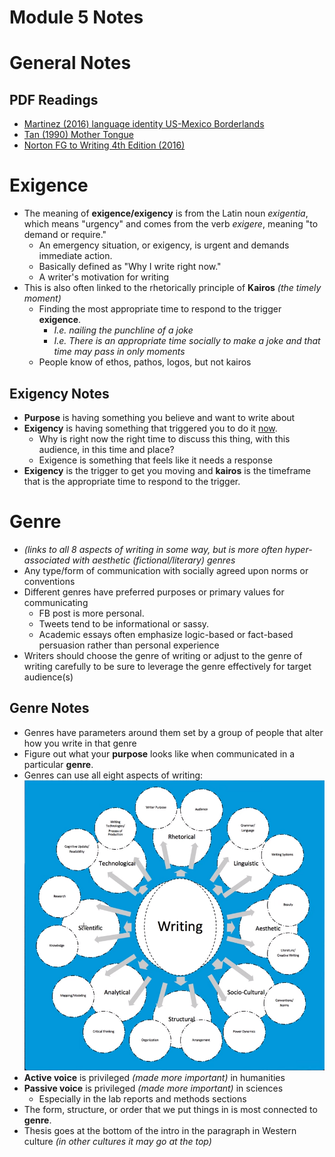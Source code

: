 # Module 5 Notes

# General Notes

## PDF Readings

- [Martinez (2016) language identity US-Mexico Borderlands](assets/13-martinez_(2016)_language_identity_us-mexico_borderlands.pdf)
- [Tan (1990) Mother Tongue](assets/16-tan_(1990)_mother_tongue.pdf)
- [Norton FG to Writing 4th Edition (2016)](assets/36-norton_fg_to_writing-4th_ed_(2016)_sections_1_and_2.pdf)

# Exigence


- The meaning of **exigence/exigency** is from the Latin noun _exigentia_, which means "urgency" and comes from the verb _exigere_, meaning "to demand or require."
  - An emergency situation, or exigency, is urgent and demands immediate action.
  - Basically defined as "Why I write right now."
  - A writer's motivation for writing
- This is also often linked to the rhetorically principle of **Kairos** _(the timely moment)_
  - Finding the most appropriate time to respond to the trigger **exigence**.
    - _I.e. nailing the punchline of a joke_
    - _I.e. There is an appropriate time socially to make a joke and that time may pass in only moments_
  - People know of ethos, pathos, logos, but not kairos

## Exigency Notes

- **Purpose** is having something you believe and want to write about
- **Exigency** is having something that triggered you to do it <u>now</u>.
  - Why is right now the right time to discuss this thing, with this audience, in this time and place?
  - Exigence is something that feels like it needs a response
- **Exigency** is the trigger to get you moving and **kairos** is the timeframe that is the appropriate time to respond to the trigger.

# Genre

- _(links to all 8 aspects of writing in some way, but is more often hyper-associated with aesthetic (fictional/literary) genres_
- Any type/form of communication with socially agreed
upon norms or conventions
- Different genres have preferred purposes or primary
values for communicating
  - FB post is more personal.
  - Tweets tend to be informational or sassy.
  - Academic essays often emphasize logic-based or fact-based persuasion rather than personal experience
- Writers should choose the genre of writing or adjust to the genre of writing carefully to be sure to leverage the genre effectively for target audience(s)

## Genre Notes

- Genres have parameters around them set by a group of people that alter how you write in that genre
- Figure out what your **purpose** looks like when communicated in a particular **genre**.
- Genres can use all eight aspects of writing: 
  ![](assets/aspects_of_writing.png)
- **Active voice** is privileged _(made more important)_ in humanities
- **Passive voice** is privileged _(made more important)_ in sciences
  - Especially in the lab reports and methods sections
- The form, structure, or order that we put things in is most connected to **genre**.
- Thesis goes at the bottom of the intro in the paragraph in Western culture _(in other cultures it may go at the top)_